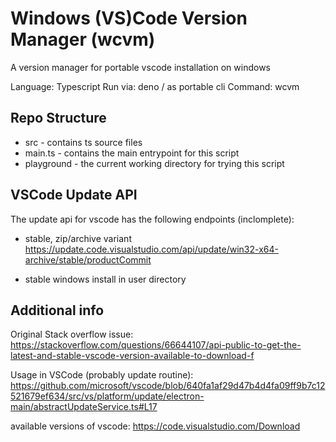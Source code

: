 # Windows (VS)Code Version Manager (wcvm)

A version manager for portable vscode installation on windows

Language: Typescript 
Run via: deno / as portable cli 
Command: wcvm

## Repo Structure 

- src - contains ts source files 
- main.ts - contains the main entrypoint for this script 
- playground - the current working directory for trying this script

## VSCode Update API 

The update api for vscode has the following endpoints (inclomplete): 

- stable, zip/archive variant
https://update.code.visualstudio.com/api/update/win32-x64-archive/stable/productCommit

- stable windows install in user directory

## Additional info

Original Stack overflow issue: 
https://stackoverflow.com/questions/66644107/api-public-to-get-the-latest-and-stable-vscode-version-available-to-download-f

Usage in VSCode (probably update routine): 
https://github.com/microsoft/vscode/blob/640fa1af29d47b4d4fa09ff9b7c12521679ef634/src/vs/platform/update/electron-main/abstractUpdateService.ts#L17

available versions of vscode: 
https://code.visualstudio.com/Download


